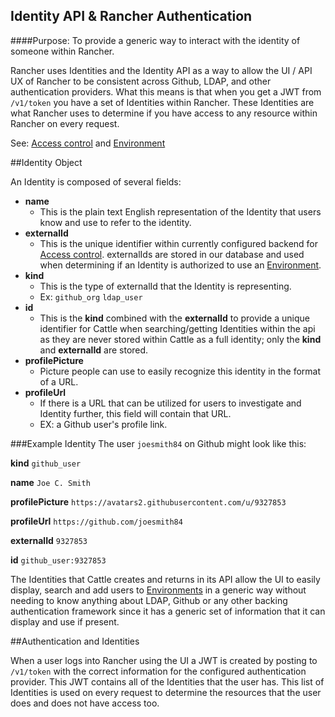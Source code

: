 Identity API & Rancher Authentication
------------
####Purpose: To provide a generic way to interact with the identity of someone within Rancher.

Rancher uses Identities and the Identity API as a way to allow the UI / API UX of Rancher to be consistent across Github,
 LDAP, and other authentication providers. What this means is that when you get a JWT from `/v1/token` you have a set of
 Identities within Rancher. These Identities are what Rancher uses to determine if you have access to any resource within
 Rancher on every request.
 
 See: [Access control](http://docs.rancher.com/rancher/configuration/access-control/) and [Environment](http://docs.rancher.com/rancher/concepts/#environments)

##Identity Object

An Identity is composed of several fields:

* **name** 
    * This is the plain text English representation of the Identity that users know and use to refer to the identity.
* **externalId**
    * This is the unique identifier within currently configured backend for [Access control](http://docs.rancher.com/rancher/configuration/access-control/).
    externalIds are stored in our database and used when determining if an Identity is authorized to use an [Environment](http://docs.rancher.com/rancher/concepts/#environments).
* **kind**
    * This is the type of externalId that the Identity is representing.
    * Ex: `github_org` `ldap_user`
* **id**
    * This is the **kind** combined with the **externalId** to provide a unique identifier for Cattle when searching/getting
    Identities within the api as they are never stored within Cattle as a full identity; only the **kind** and **externalId**
    are stored.
* **profilePicture**
    * Picture people can use to easily recognize this identity in the format of a URL. 
* **profileUrl**
    * If there is a URL that can be utilized for users to investigate and Identity further, this field will contain that URL.
    * EX: a Github user's profile link.

###Example Identity
The user `joesmith84` on Github might look like this:

**kind** `github_user`

**name** `Joe C. Smith`

**profilePicture** `https://avatars2.githubusercontent.com/u/9327853`

**profileUrl** `https://github.com/joesmith84`

**externalId** `9327853`

**id** `github_user:9327853`

The Identities that Cattle creates and returns in its API allow the UI to easily display, search and add users to [Environments](http://docs.rancher.com/rancher/concepts/#environments) 
in a generic way without needing to know anything about LDAP, Github or any other backing authentication framework since
it has a generic set of information that it can display and use if present. 

##Authentication and Identities

When a user logs into Rancher using the UI a JWT is created by posting to `/v1/token` with the correct information for
the configured authentication provider. This JWT contains all of the Identities that the user has. This list of Identities
is used on every request to determine the resources that the user does and does not have access too.
